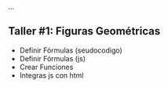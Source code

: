 ...

## Taller #1: Figuras Geométricas

- Definir Fórmulas (seudocodigo)
- Definir Fórmulas (js)
- Crear Funciones
- Integras js con html
